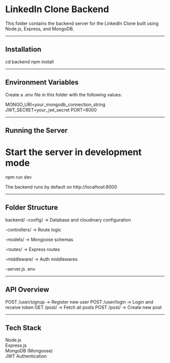 # LinkedIn Clone Backend

This folder contains the backend server for the LinkedIn Clone built using Node.js, Express, and MongoDB.

------------------------------------------
Installation
------------------------------------------

cd backend
npm install

------------------------------------------
Environment Variables
------------------------------------------

Create a .env file in this folder with the following values:

MONGO_URI=your_mongodb_connection_string
JWT_SECRET=your_jwt_secret
PORT=8000

------------------------------------------
Running the Server
------------------------------------------

# Start the server in development mode
npm run dev

The backend runs by default on http://localhost:8000

------------------------------------------
Folder Structure
------------------------------------------

backend/
-config/        -> Database and cloudinary configuration

-controllers/   -> Route logic

-models/        -> Mongoose schemas
 
-routes/        -> Express routes
 
-middleware/    -> Auth middlewares
 
-server.js
.env


------------------------------------------
API Overview
------------------------------------------

POST /user/signup      -> Register new user
POST /user/login       -> Login and receive token
GET  /post/            -> Fetch all posts
POST /post/            -> Create new post

------------------------------------------
Tech Stack
------------------------------------------

Node.js  
Express.js  
MongoDB (Mongoose)  
JWT Authentication
